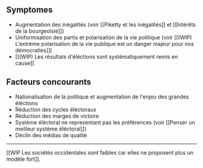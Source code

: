 ## Symptomes

- Augmentation des inégalités (voir [[Piketty et les inégalités]] et [[Intérêts de la bourgeoisie]])
- Uniformisation des partis et polarisation de la vie politique (voir [[(WIP) L'extréme polarisation de la vie publique est un danger majeur pour nos démocraties]])
- [[(WIP) Les résultats d'éléctions sont systématiquement remis en cause]]

## Facteurs concourants

- Nationalisation de la politique et augmentation de l'enjeu des grandes éléctions
- Réduction des cycles éléctoraux
- Réduction des marges de victoire
- Système éléctoral ne representant pas les préférences (voir [[Penser un meilleur système éléctoral]])
- Déclin des médias de qualité

---

[[WIP Les sociétés occidentales sont faibles car elles ne proposent plus un modèle fort]].